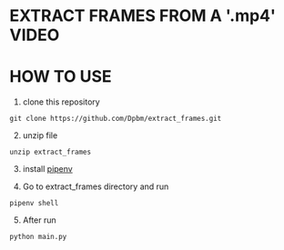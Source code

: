 # EXTRACT FRAMES FROM A '.mp4' VIDEO

# HOW TO USE

1. clone this repository

```
git clone https://github.com/Dpbm/extract_frames.git
```

2. unzip file

```
unzip extract_frames
```

3. install [pipenv](https://pypi.org/project/pipenv/)

4. Go to extract_frames directory and run

```
pipenv shell
```

5. After run

```
python main.py
```
